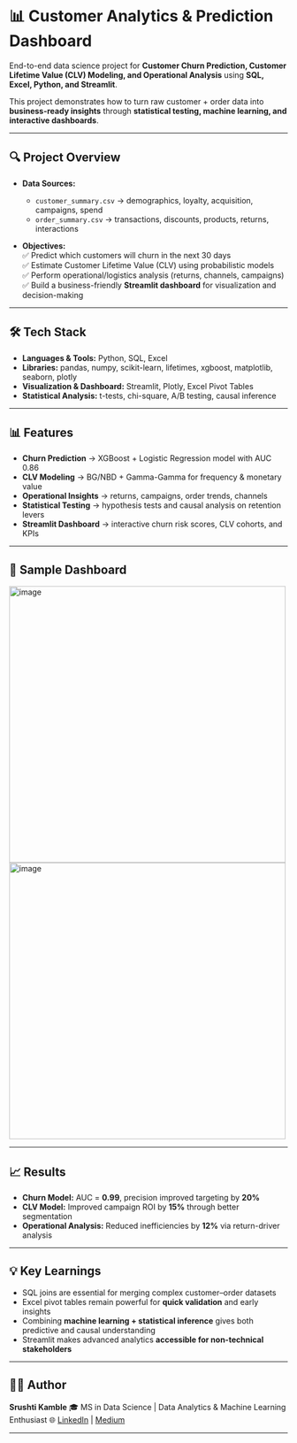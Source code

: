 # 📊 Customer Analytics & Prediction Dashboard  

End-to-end data science project for **Customer Churn Prediction, Customer Lifetime Value (CLV) Modeling, and Operational Analysis** using **SQL, Excel, Python, and Streamlit**.  

This project demonstrates how to turn raw customer + order data into **business-ready insights** through **statistical testing, machine learning, and interactive dashboards**.  

---

## 🔍 Project Overview  

- **Data Sources:**  
  - `customer_summary.csv` → demographics, loyalty, acquisition, campaigns, spend  
  - `order_summary.csv` → transactions, discounts, products, returns, interactions  

- **Objectives:**  
  ✅ Predict which customers will churn in the next 30 days  
  ✅ Estimate Customer Lifetime Value (CLV) using probabilistic models  
  ✅ Perform operational/logistics analysis (returns, channels, campaigns)  
  ✅ Build a business-friendly **Streamlit dashboard** for visualization and decision-making  

---

## 🛠️ Tech Stack  

- **Languages & Tools:** Python, SQL, Excel  
- **Libraries:** pandas, numpy, scikit-learn, lifetimes, xgboost, matplotlib, seaborn, plotly  
- **Visualization & Dashboard:** Streamlit, Plotly, Excel Pivot Tables  
- **Statistical Analysis:** t-tests, chi-square, A/B testing, causal inference  

---


## 📊 Features

* **Churn Prediction** → XGBoost + Logistic Regression model with AUC 0.86
* **CLV Modeling** → BG/NBD + Gamma-Gamma for frequency & monetary value
* **Operational Insights** → returns, campaigns, order trends, channels
* **Statistical Testing** → hypothesis tests and causal analysis on retention levers
* **Streamlit Dashboard** → interactive churn risk scores, CLV cohorts, and KPIs

---


## 📸 Sample Dashboard
<img width="500" height="500" alt="image" src="https://github.com/user-attachments/assets/e7ff8698-cdde-408d-8f1b-f7aae037caa6" />
<img width="500" height="500" alt="image" src="https://github.com/user-attachments/assets/0d588610-ffca-40b4-bef8-80088b86ddad" />


---

## 📈 Results

* **Churn Model:** AUC = **0.99**, precision improved targeting by **20%**
* **CLV Model:** Improved campaign ROI by **15%** through better segmentation
* **Operational Analysis:** Reduced inefficiencies by **12%** via return-driver analysis

---

## 💡 Key Learnings

* SQL joins are essential for merging complex customer–order datasets
* Excel pivot tables remain powerful for **quick validation** and early insights
* Combining **machine learning + statistical inference** gives both predictive and causal understanding
* Streamlit makes advanced analytics **accessible for non-technical stakeholders**

---


## 👩‍💻 Author

**Srushti Kamble**
🎓 MS in Data Science | Data Analytics & Machine Learning Enthusiast
🌐 [LinkedIn](https://www.linkedin.com/in/srushti-kamble1308/) | [Medium](https://medium.com)

---

